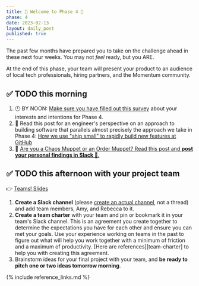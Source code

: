 ```yaml
---
title: 👾 Welcome to Phase 4 👾
phase: 4
date: 2023-02-13
layout: daily_post
published: true
---
```


The past few months have prepared you to take on the challenge ahead in these next four weeks. You may not _feel_ ready, but you ARE.

At the end of this phase, your team will present your product to an audience of local tech professionals, hiring partners, and the Momentum community.

## ✅ TODO this morning

1. 🕛 BY NOON: [Make sure you have filled out this survey](https://forms.gle/8rFDYT9z3Q3BDEfF7) about your interests and intentions for Phase 4.
2. 🌟 Read this post for an engineer's perspective on an approach to building software that parallels almost precisely the approach we take in Phase 4: [How we use "ship small" to rapidly build new features at GitHub](https://dev.to/mscccc/how-we-use-ship-small-to-rapidly-build-new-features-at-github-5cl9)
3. 💜 [Are you a Chaos Muppet or an Order Muppet? Read this post and **post your personal findings in Slack 👀**.](https://slate.com/human-interest/2012/06/chaos-theory.html)

## ✅ TODO this afternoon with your project team

👉 [Teams! Slides](https://drive.google.com/file/d/1WlER0qDJ1kfFagEYZFkAXGIRNtFfuU8z/view?usp=sharing)

1. **Create a Slack channel** (please [create an actual channel](https://slack.com/help/articles/201402297-Create-a-channel), not a thread) and add team members, Amy, and Rebecca to it.
2. **Create a team charter** with your team and pin or bookmark it in your team's Slack channel. This is an agreement you create together to determine the expectations you have for each other and ensure you can met your goals. Use your experience working on teams in the past to figure out what will help you work together with a minimum of friction and a maximum of productivity. [Here are references][team-charter] to help you with creating this agreement.
3. Brainstorm ideas for your final project with your team, and **be ready to pitch one or two ideas tomorrow morning**.

{% include reference_links.md %}
